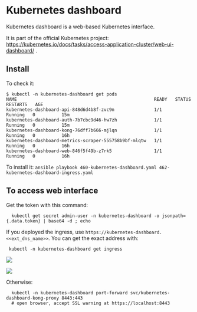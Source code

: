 # Kubernetes dashboard

Kubernetes dashboard is a web-based Kubernetes interface. 

It is part of the official Kubernetes project: https://kubernetes.io/docs/tasks/access-application-cluster/web-ui-dashboard/ . 

## Install

To check it: 

```
$ kubectl -n kubernetes-dashboard get pods
NAME                                                    READY   STATUS    RESTARTS   AGE
kubernetes-dashboard-api-848d6d4b8f-zvc9n               1/1     Running   0          15m
kubernetes-dashboard-auth-7b7cbc9d46-hw7zh              1/1     Running   0          15m
kubernetes-dashboard-kong-76dff7b666-mjlqn              1/1     Running   0          16h
kubernetes-dashboard-metrics-scraper-555758b9bf-mlqtw   1/1     Running   0          16h
kubernetes-dashboard-web-846f5f49b-z7rk5                1/1     Running   0          16h
```

To install it: `ansible playbook 460-kubernetes-dashboard.yaml 462-kubernetes-dashboard-ingress.yaml`

## To access web interface

Get the token with this command:

```
  kubectl get secret admin-user -n kubernetes-dashboard -o jsonpath={.data.token} | base64 -d ; echo
```

If you deployed the ingress, use `https://kubernetes-dashboard.<<ext_dns_name>>`. You can get the exact address with:
```
 kubectl -n kubernetes-dashboard get ingress
```

![](screenshot4.png "")

![](kubernetes-dashboard.png "")

Otherwise:

```
  kubectl -n kubernetes-dashboard port-forward svc/kubernetes-dashboard-kong-proxy 8443:443
  # open browser, accept SSL warning at https://localhost:8443
```

